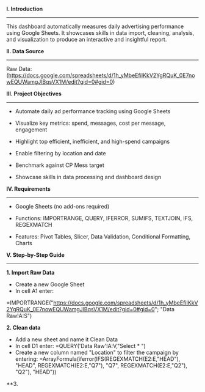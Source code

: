 **I. Introduction**
______________________
This dashboard automatically measures daily advertising performance using Google Sheets. It showcases skills in data import, cleaning, analysis, and visualization to produce an interactive and insightful report.

**II. Data Source**
______________________
Raw Data: (https://docs.google.com/spreadsheets/d/1h_yMbeEfiIKkV2YgRQuK_0E7nowEQUWamgJlBqsVX1M/edit?gid=0#gid=0)

**III. Project Objectives**
_______________________
- Automate daily ad performance tracking using Google Sheets

- Visualize key metrics: spend, messages, cost per message, engagement

- Highlight top efficient, inefficient, and high-spend campaigns

- Enable filtering by location and date

- Benchmark against CP Mess target

- Showcase skills in data processing and dashboard design

**IV. Requirements**
_______________________
- Google Sheets (no add-ons required)

- Functions: IMPORTRANGE, QUERY, IFERROR, SUMIFS, TEXTJOIN, IFS, REGEXMATCH

- Features: Pivot Tables, Slicer, Data Validation, Conditional Formatting, Charts

**V. Step-by-Step Guide**
_______________________
**1. Import Raw Data**
- Create a new Google Sheet
- In cell A1 enter:

 =IMPORTRANGE("https://docs.google.com/spreadsheets/d/1h_yMbeEfiIKkV2YgRQuK_0E7nowEQUWamgJlBqsVX1M/edit?gid=0#gid=0"; "Data Raw!A:S")

**2. Clean data**
- Add a new sheet and name it Clean Data
- In cell D1 enter:
=QUERY('Data Raw'!A:V,"Select * ")
- Create a new column named "Location" to filter the campaign by entering:
=ArrayFormula(iferror(IFS(REGEXMATCH(E2:E,"HEAD"), "HEAD", REGEXMATCH(E2:E,"Q7"), "Q7", REGEXMATCH(E2:E,"Q2"), "Q2"), "HEAD"))

**3. 
